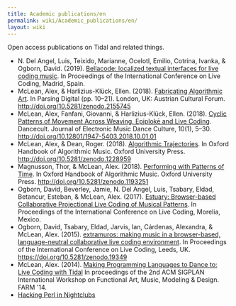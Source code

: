 ```yaml
---
title: Academic publications/en
permalink: wiki/Academic_publications/en/
layout: wiki
---
```


<languages/>

Open access publications on Tidal and related things.

-   N. Del Angel, Luis, Teixido, Marianne, Ocelotl, Emilio, Cotrina,
    Ivanka, & Ogborn, David. (2019). [Bellacode: localized textual
    interfaces for live coding
    music](http://iclc.livecodenetwork.org/2019/papers/paper111.pdf). In
    Proceedings of the International Conference on Live Coding, Madrid,
    Spain.
-   McLean, Alex, & Harlizius-Klück, Ellen. (2018). [Fabricating
    Algorithmic Art](https://zenodo.org/record/2155745#.XCUCvsbgqV4). In
    Parsing Digital (pp. 10–21). London, UK: Austrian Cultural Forum.
    <http://doi.org/10.5281/zenodo.2155745>
-   McLean, Alex, Fanfani, Giovanni, & Harlizius-Klück, Ellen. (2018).
    [Cyclic Patterns of Movement Across Weaving, Epiplokē and Live
    Coding](https://zenodo.org/record/1548969#.XCUDAcbgqV4). Dancecult.
    Journal of Electronic Music Dance Culture, 10(1), 5–30.
    <http://doi.org/10.12801/1947-5403.2018.10.01.01>
-   McLean, Alex, & Dean, Roger. (2018). [Algorithmic
    Trajectories](https://zenodo.org/record/1228959#.XCUDZsbgqV4). In
    Oxford Handbook of Algorithmic Music. Oxford University Press.
    <http://doi.org/10.5281/zenodo.1228959>
-   Magnusson, Thor, & McLean, Alex. (2018). [Performing with Patterns
    of Time](https://zenodo.org/record/1193251#.XCUCMcbgqV4). In Oxford
    Handbook of Algorithmic Music. Oxford University Press.
    <http://doi.org/10.5281/zenodo.1193251>
-   Ogborn, David, Beverley, Jamie, N. Del Angel, Luis, Tsabary, Eldad,
    Betancur, Esteban, & McLean, Alex. (2017). [Estuary: Browser-based
    Collaborative Projectional Live Coding of Musical
    Patterns](https://iclc.livecodenetwork.org/2017/cameraReady/ICLC_2017_paper_78.pdf).
    In Proceedings of the International Conference on Live Coding,
    Morelia, Mexico.
-   Ogborn, David, Tsabary, Eldad, Jarvis, Ian, Cárdenas, Alexandra, &
    McLean, Alex. (2015). [extramuros: making music in a browser-based,
    language-neutral collaborative live coding
    environment](https://zenodo.org/record/19349). In Proceedings of the
    International Conference on Live Coding, Leeds, UK.
    <https://doi.org/10.5281/zenodo.19349>
-   McLean, Alex. (2014). [Making Programming Languages to Dance to:
    Live Coding with Tidal](http://slab.org/tmp/p64.pdf) In proceedings
    of the 2nd ACM SIGPLAN International Workshop on Functional Art,
    Music, Modeling & Design. FARM '14.
-   [Hacking Perl in
    Nightclubs](https://www.perl.com/pub/2004/08/31/livecode.html/)
